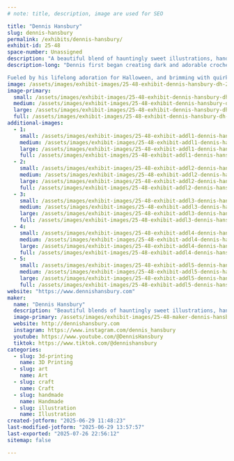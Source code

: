 ```yaml
---
# note: title, description, image are used for SEO

title: "Dennis Hansbury"
slug: dennis-hansbury
permalink: /exhibits/dennis-hansbury/
exhibit-id: 25-48
space-number: Unassigned
description: "A beautiful blend of hauntingly sweet illustrations, handcrafted décor, and storytelling."
description-long: "Dennis first began creating dark and adorable crocheted animals and undead zombie plushies from his Arizona apartment in 2005, finding loving homes for them across the world through his first shop on Etsy. As time passed and he moved to Florida, where new passions were ignited – gallery shows and fine art became the focus, but he never stopped incorporating the gloomy, gothic, and gory aesthetic into his artwork. The passion for creating one-of-a-kind, handmade items would inspire him further, and woodworking soon became a permanent staple in his artwork.

Fueled by his lifelong adoration for Halloween, and brimming with quirky poems that provide a deeper dimension to his work, Dennis continues to bring life to the vast array of untold stories and subtle whispers he carries with him each day."
image: /assets/images/exhibit-images/25-48-exhibit-dennis-hansbury-dh-2025-4-large.jpg
image-primary: 
  small: /assets/images/exhibit-images/25-48-exhibit-dennis-hansbury-dh-2025-4-small.jpg
  medium: /assets/images/exhibit-images/25-48-exhibit-dennis-hansbury-dh-2025-4-medium.jpg
  large: /assets/images/exhibit-images/25-48-exhibit-dennis-hansbury-dh-2025-4-large.jpg
  full: /assets/images/exhibit-images/25-48-exhibit-dennis-hansbury-dh-2025-4-full.jpg
additional-images: 
  - 1:
    small: /assets/images/exhibit-images/25-48-exhibit-addl1-dennis-hansbury-dh-2025-2-small.jpg
    medium: /assets/images/exhibit-images/25-48-exhibit-addl1-dennis-hansbury-dh-2025-2-medium.jpg
    large: /assets/images/exhibit-images/25-48-exhibit-addl1-dennis-hansbury-dh-2025-2-large.jpg
    full: /assets/images/exhibit-images/25-48-exhibit-addl1-dennis-hansbury-dh-2025-2-full.jpg
  - 2:
    small: /assets/images/exhibit-images/25-48-exhibit-addl2-dennis-hansbury-dh-2025-1-small.jpg
    medium: /assets/images/exhibit-images/25-48-exhibit-addl2-dennis-hansbury-dh-2025-1-medium.jpg
    large: /assets/images/exhibit-images/25-48-exhibit-addl2-dennis-hansbury-dh-2025-1-large.jpg
    full: /assets/images/exhibit-images/25-48-exhibit-addl2-dennis-hansbury-dh-2025-1-full.jpg
  - 3:
    small: /assets/images/exhibit-images/25-48-exhibit-addl3-dennis-hansbury-dh-2025-3-small.jpg
    medium: /assets/images/exhibit-images/25-48-exhibit-addl3-dennis-hansbury-dh-2025-3-medium.jpg
    large: /assets/images/exhibit-images/25-48-exhibit-addl3-dennis-hansbury-dh-2025-3-large.jpg
    full: /assets/images/exhibit-images/25-48-exhibit-addl3-dennis-hansbury-dh-2025-3-full.jpg
  - 4:
    small: /assets/images/exhibit-images/25-48-exhibit-addl4-dennis-hansbury-dh-2025-5-small.jpg
    medium: /assets/images/exhibit-images/25-48-exhibit-addl4-dennis-hansbury-dh-2025-5-medium.jpg
    large: /assets/images/exhibit-images/25-48-exhibit-addl4-dennis-hansbury-dh-2025-5-large.jpg
    full: /assets/images/exhibit-images/25-48-exhibit-addl4-dennis-hansbury-dh-2025-5-full.jpg
  - 5:
    small: /assets/images/exhibit-images/25-48-exhibit-addl5-dennis-hansbury-dh-2025-6-small.jpg
    medium: /assets/images/exhibit-images/25-48-exhibit-addl5-dennis-hansbury-dh-2025-6-medium.jpg
    large: /assets/images/exhibit-images/25-48-exhibit-addl5-dennis-hansbury-dh-2025-6-large.jpg
    full: /assets/images/exhibit-images/25-48-exhibit-addl5-dennis-hansbury-dh-2025-6-full.jpg
website: "https://www.dennishansbury.com"
maker: 
  name: "Dennis Hansbury"
  description: "Beautiful blends of hauntingly sweet illustrations, handcrafted wooden décor, modern production techniques, and storytelling – all wrapped in a playful gothic charm perfect for fans of spooky, offbeat art."
  image-primary: /assets/images/exhibit-images/25-48-maker-dennis-hansbury-dhprofile01-25-medium.jpg
  website: http://dennishansbury.com
  instagram: https://www.instagram.com/dennis_hansbury
  youtube: https://www.youtube.com/@DennisHansbury
  tiktok: https://www.tiktok.com/@dennishansbury
categories: 
  - slug: 3d-printing
    name: 3D Printing
  - slug: art
    name: Art
  - slug: craft
    name: Craft
  - slug: handmade
    name: Handmade
  - slug: illustration
    name: Illustration
created-jotform: "2025-06-29 11:48:23"
last-modified-jotform: "2025-06-29 13:57:57"
last-exported: "2025-07-26 22:56:12"
sitemap: false

---
```

